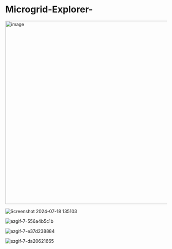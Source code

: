 # Microgrid-Explorer-

<img width="572" alt="image" src="https://github.com/user-attachments/assets/b2a05a70-1726-41f4-b43e-44feeecbdbeb">


![Screenshot 2024-07-18 135103](https://github.com/user-attachments/assets/96a2dd69-a83b-4888-a1b3-b3d00b4b6ac8)



![ezgif-7-556a4b5c1b](https://github.com/user-attachments/assets/3345fbe0-0d9f-4e32-8c09-43b85e4bd727)



![ezgif-7-e37d238884](https://github.com/user-attachments/assets/019eb647-c99c-4569-8068-0644be2b59d7)



![ezgif-7-da20621665](https://github.com/user-attachments/assets/19d8bc9e-85aa-4340-b135-ef551fd73e6d)
